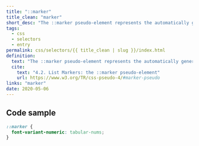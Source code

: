 ```yaml
---
title: "::marker"
title_clean: "marker"
short_desc: "The ::marker pseudo-element represents the automatically generated marker box of a list item."
tags:
  - css
  - selectors
  - entry
permalink: css/selectors/{{ title_clean | slug }}/index.html
definition:
  text: "The ::marker pseudo-element represents the automatically generated marker box of a list item."
  cite:
    text: "4.2. List Markers: the ::marker pseudo-element"
    url: https://www.w3.org/TR/css-pseudo-4/#marker-pseudo
links: "marker"
date: 2020-05-06
---
```


<h2 class="h3"><span>Code sample</span></h2>

```css
::marker {
  font-variant-numeric: tabular-nums;
}
```
